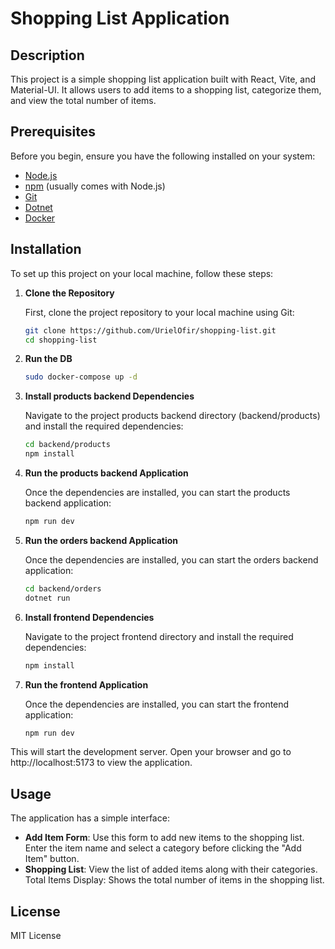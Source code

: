 # Shopping List Application

## Description

This project is a simple shopping list application built with React, Vite, and Material-UI. It allows users to add items to a shopping list, categorize them, and view the total number of items.

## Prerequisites

Before you begin, ensure you have the following installed on your system:

- [Node.js](https://nodejs.org/en/)
- [npm](https://www.npmjs.com/) (usually comes with Node.js)
- [Git](https://git-scm.com/)
- [Dotnet](https://dotnet.microsoft.com/en-us/download)
- [Docker](https://docs.docker.com/engine/install/)

## Installation

To set up this project on your local machine, follow these steps:

1. **Clone the Repository**

   First, clone the project repository to your local machine using Git:

   ```bash
   git clone https://github.com/UrielOfir/shopping-list.git
   cd shopping-list
   ```

2. **Run the DB**
   ```bash
   sudo docker-compose up -d
   ```

3. **Install products backend Dependencies**

   Navigate to the project products backend directory (backend/products) and install the required dependencies:
   
   ```bash
   cd backend/products
   npm install
   ```

4. **Run the products backend Application**

   Once the dependencies are installed, you can start the products backend application:
   
   ```bash
   npm run dev
   ```

5. **Run the orders backend Application**

   Once the dependencies are installed, you can start the  orders backend application:
   
   ```bash
   cd backend/orders
   dotnet run
   ```

5. **Install frontend Dependencies**

   Navigate to the project frontend directory and install the required dependencies:
   
   ```bash
   npm install
   ```

6. **Run the frontend Application**

   Once the dependencies are installed, you can start the frontend application:
   
   ```bash
   npm run dev
   ```

This will start the development server. Open your browser and go to http://localhost:5173 to view the application.

## Usage
The application has a simple interface:

- **Add Item Form**: Use this form to add new items to the shopping list. Enter the item name and select a category before clicking the "Add Item" button.
- **Shopping List**: View the list of added items along with their categories.
Total Items Display: Shows the total number of items in the shopping list.

## License
MIT License
